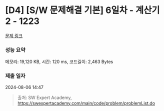# [D4] [S/W 문제해결 기본] 6일차 - 계산기2 - 1223 

[문제 링크](https://swexpertacademy.com/main/code/problem/problemDetail.do?contestProbId=AV14nnAaAFACFAYD) 

### 성능 요약

메모리: 19,120 KB, 시간: 120 ms, 코드길이: 2,463 Bytes

### 제출 일자

2024-08-06 14:47



> 출처: SW Expert Academy, https://swexpertacademy.com/main/code/problem/problemList.do